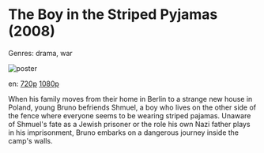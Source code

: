 # The Boy in the Striped Pyjamas (2008)

Genres: drama, war

![poster](http://image.tmdb.org/t/p/w500/f40R9to84FGF7T5bp3KGB84Lklb.jpg)

en:
  [720p](magnet:?xt=urn:btih:FAADAB57D6C52548113385827A48D722C1A22CDA&tr=udp://glotorrents.pw:6969/announce&tr=udp://tracker.opentrackr.org:1337/announce&tr=udp://torrent.gresille.org:80/announce&tr=udp://tracker.openbittorrent.com:80&tr=udp://tracker.coppersurfer.tk:6969&tr=udp://tracker.leechers-paradise.org:6969&tr=udp://p4p.arenabg.ch:1337&tr=udp://tracker.internetwarriors.net:1337)
  [1080p](magnet:?xt=urn:btih:63B42E15F4647937085DFD68E3141628FB52BCED&tr=udp://glotorrents.pw:6969/announce&tr=udp://tracker.opentrackr.org:1337/announce&tr=udp://torrent.gresille.org:80/announce&tr=udp://tracker.openbittorrent.com:80&tr=udp://tracker.coppersurfer.tk:6969&tr=udp://tracker.leechers-paradise.org:6969&tr=udp://p4p.arenabg.ch:1337&tr=udp://tracker.internetwarriors.net:1337)
  


When his family moves from their home in Berlin to a strange new house in Poland, young Bruno befriends Shmuel, a boy who lives on the other side of the fence where everyone seems to be wearing striped pajamas. Unaware of Shmuel's fate as a Jewish prisoner or the role his own Nazi father plays in his imprisonment, Bruno embarks on a dangerous journey inside the camp's walls.
